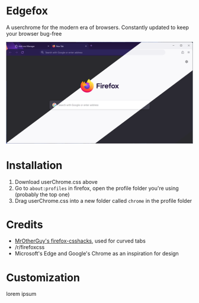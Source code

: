 # Edgefox
A userchrome for the modern era of browsers. Constantly updated to keep your browser bug-free

![Promo image](promo-image.png)

# Installation
1. Download userChrome.css above
2. Go to `about:profiles` in firefox, open the profile folder you're using (probably the top one)
3. Drag userChrome.css into a new folder called `chrome` in the profile folder

# Credits
* [MrOtherGuy's firefox-csshacks](https://github.com/MrOtherGuy/firefox-csshacks), used for curved tabs
* /r/firefoxcss
* Microsoft's Edge and Google's Chrome as an inspiration for design

# Customization
lorem ipsum
